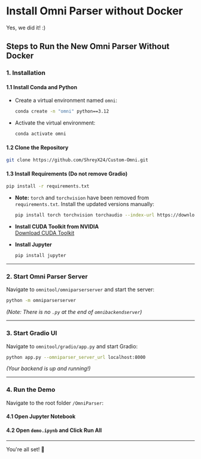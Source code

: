 # Install Omni Parser without Docker

Yes, we did it! :)

## Steps to Run the New Omni Parser Without Docker

### 1. Installation

#### 1.1 Install Conda and Python

- Create a virtual environment named `omni`:
  ```sh
  conda create -n "omni" python==3.12
  ```
- Activate the virtual environment:
  ```sh
  conda activate omni
  ```

#### 1.2 Clone the Repository
```sh
git clone https://github.com/ShreyX24/Custom-Omni.git
```

#### 1.3 Install Requirements (Do not remove Gradio)
```sh
pip install -r requirements.txt
```

- **Note:** `torch` and `torchvision` have been removed from `requirements.txt`. Install the updated versions manually:
  ```sh
  pip install torch torchvision torchaudio --index-url https://download.pytorch.org/whl/cu126
  ```

- **Install CUDA Toolkit from NVIDIA**  
  [Download CUDA Toolkit](https://developer.nvidia.com/cuda-downloads?target_os=Windows&target_arch=x86_64&target_version=11&target_type=exe_local)

- **Install Jupyter**
  ```sh
  pip install jupyter
  ```

---

### 2. Start Omni Parser Server
Navigate to `omnitool/omniparserserver` and start the server:
```sh
python -m omniparserserver
```

*(Note: There is no `.py` at the end of `omnibackendserver`)*

---

### 3. Start Gradio UI
Navigate to `omnitool/gradio/app.py` and start Gradio:
```sh
python app.py --omniparser_server_url localhost:8000
```

*(Your backend is up and running!)*

---

### 4. Run the Demo
Navigate to the root folder `/OmniParser`:

#### 4.1 Open Jupyter Notebook

#### 4.2 Open `demo.ipynb` and Click **Run All**

---

You're all set! 🎉
